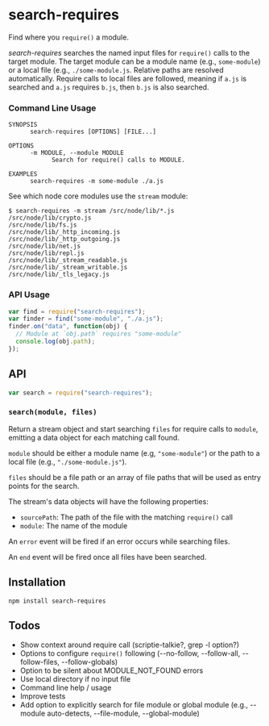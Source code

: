 # search-requires

Find where you `require()` a module.

*search-requires* searches the named input files for `require()` calls
to the target module. The target module can be a module name (e.g.,
`some-module`) or a local file (e.g., `./some-module.js`. Relative paths
are resolved automatically. Require calls to local files are followed,
meaning if `a.js` is searched and `a.js` requires `b.js`, then `b.js` is
also searched.

### Command Line Usage

```
SYNOPSIS
      search-requires [OPTIONS] [FILE...]

OPTIONS
      -m MODULE, --module MODULE
            Search for require() calls to MODULE.

EXAMPLES
      search-requires -m some-module ./a.js
```

See which node core modules use the `stream` module:

```
$ search-requires -m stream /src/node/lib/*.js
/src/node/lib/crypto.js
/src/node/lib/fs.js
/src/node/lib/_http_incoming.js
/src/node/lib/_http_outgoing.js
/src/node/lib/net.js
/src/node/lib/repl.js
/src/node/lib/_stream_readable.js
/src/node/lib/_stream_writable.js
/src/node/lib/_tls_legacy.js
```

### API Usage

```js
var find = require("search-requires");
var finder = find("some-module", "./a.js");
finder.on("data", function(obj) {
  // Module at `obj.path` requires "some-module"
  console.log(obj.path);
});
```

## API

```js
var search = require("search-requires");
```

### `search(module, files)`

Return a stream object and start searching `files` for require calls
to `module`, emitting a data object for each matching call
found.

`module` should be either a module name (e.g, `"some-module"`) or the
path to a local file (e.g., `"./some-module.js"`).

`files` should be a file path or an array of file paths that will be
used as entry points for the search.

The stream's data objects will have the following properties:

 * `sourcePath`: The path of the file with the matching `require()` call
 * `module`: The name of the module

An `error` event will be fired if an error occurs while searching files.

An `end` event will be fired once all files have been searched.

## Installation

```
npm install search-requires
```

## Todos

 * Show context around require call (scriptie-talkie?, grep -l option?)
 * Options to configure `require()` following (--no-follow,
   --follow-all, --follow-files, --follow-globals)
 * Option to be silent about MODULE_NOT_FOUND errors
 * Use local directory if no input file
 * Command line help / usage
 * Improve tests
 * Add option to explicitly search for file module or global module
   (e.g., --module auto-detects, --file-module, --global-module)
